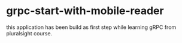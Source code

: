 # grpc-start-with-mobile-reader
this application has been build as first step while learning gRPC from pluralsight course.
